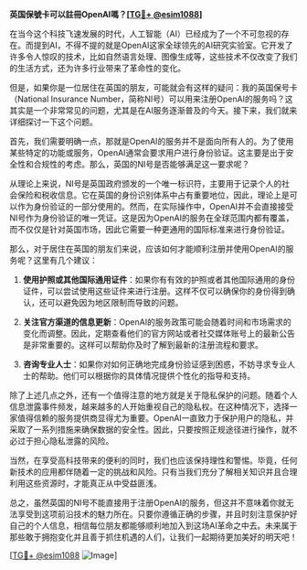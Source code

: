 **英国保號卡可以註冊OpenAI嗎？[[TG💪+ @esim1088](https://t.me/s/esim1088)]**

在当今这个科技飞速发展的时代，人工智能（AI）已经成为了一个不可忽视的存在。而提到AI，不得不提的就是OpenAI这家全球领先的AI研究实验室。它开发了许多令人惊叹的技术，比如自然语言处理、图像生成等，这些技术不仅改变了我们的生活方式，还为许多行业带来了革命性的变化。

但是，如果你是一位居住在英国的朋友，可能就会有这样的疑问：我的英国保号卡（National Insurance Number，简称NI号）可以用来注册OpenAI的服务吗？这其实是一个非常常见的问题，尤其是在AI服务逐渐普及的今天。接下来，我们就来详细探讨一下这个问题。

首先，我们需要明确一点，那就是OpenAI的服务并不是面向所有人的。为了使用某些特定的功能或服务，OpenAI通常会要求用户进行身份验证。这主要是出于安全性和合规性的考虑。那么，英国的NI号是否能够满足这一要求呢？

从理论上来说，NI号是英国政府颁发的一个唯一标识符，主要用于记录个人的社会保险和税收信息。它在英国的身份识别体系中占有重要地位，因此，理论上是可以作为身份验证的一部分使用的。然而，在实际操作中，OpenAI并不会直接接受NI号作为身份验证的唯一凭证。这是因为OpenAI的服务在全球范围内都有覆盖，而不仅仅是针对英国市场，因此它需要一种更通用的国际标准来进行身份验证。

那么，对于居住在英国的朋友们来说，应该如何才能顺利注册并使用OpenAI的服务呢？这里有几个建议：

1. **使用护照或其他国际通用证件**：如果你有有效的护照或者其他国际通用的身份证件，可以尝试使用这些证件来进行注册。这样不仅可以确保你的身份得到确认，还可以避免因为地区限制而导致的问题。

2. **关注官方渠道的信息更新**：OpenAI的服务政策可能会随着时间和市场需求的变化而调整。因此，定期查看他们的官方网站或者社交媒体账号上的最新公告是非常重要的。这样可以帮助你及时了解到最新的注册流程和要求。

3. **咨询专业人士**：如果你对如何正确地完成身份验证感到困惑，不妨寻求专业人士的帮助。他们可以根据你的具体情况提供个性化的指导和支持。

除了上述几点之外，还有一个值得注意的地方就是关于隐私保护的问题。随着个人信息泄露事件频发，越来越多的人开始重视自己的隐私权。在这种情况下，选择一家值得信赖的服务提供商显得尤为重要。OpenAI一直致力于保护用户的隐私，并采取了一系列措施来确保数据的安全性。因此，只要按照正规途径进行操作，就不必过于担心隐私泄露的风险。

当然，在享受高科技带来的便利的同时，我们也应该保持理性和警惕。毕竟，任何新技术的应用都伴随着一定的挑战和风险。只有当我们充分了解相关知识并且合理利用这些资源时，才能真正从中受益匪浅。

总之，虽然英国的NI号不能直接用于注册OpenAI的服务，但这并不意味着你就无法享受到这项前沿技术的魅力所在。只要你遵循正确的步骤，并且时刻注意保护好自己的个人信息，相信每位朋友都能够顺利地加入到这场AI革命之中去。未来属于那些敢于拥抱变化并且善于抓住机遇的人们，让我们一起期待更加美好的明天吧！

[[TG💪+ @esim1088](https://t.me/s/esim1088) ![Image](https://i.postimg.cc/4NQfJmqS/Snipaste-2025-05-13-00-14-12.png)]
